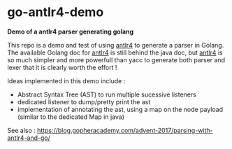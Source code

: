 # go-antlr4-demo

**Demo of a antlr4 parser generating golang**

This repo is a demo and test of using [antlr4](https://www.antlr.org/) to generate a parser in Golang.
The available Golang doc for [antlr4](https://www.antlr.org/) is still behind the java doc, but [antlr4](https://www.antlr.org/) is 
so much simpler and more powerfull than yacc to generate both parser and lexer that it is clearly worth the effort !

Ideas implemented in this demo include :

* Abstract Syntax Tree (AST) to run multiple sucessive listeners
* dedicated listener to dump/pretty print the ast
* implementation of annotating the ast, using a map on the node payload (similar to the dedicated Map in java)

See also : https://blog.gopheracademy.com/advent-2017/parsing-with-antlr4-and-go/

